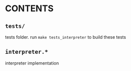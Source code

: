 # CONTENTS

## `tests/`

tests folder. run `make tests_interpreter` to build these tests

## `interpreter.*`

interpreter implementation
